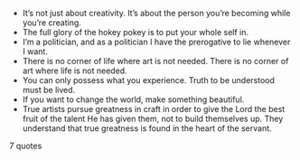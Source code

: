  - It’s not just about creativity. It’s about the person you’re becoming while you’re creating.
 - The full glory of the hokey pokey is to put your whole self in.
 - I’m a politician, and as a politician I have the prerogative to lie whenever I want.
 - There is no corner of life where art is not needed. There is no corner of art where life is not needed.
 - You can only possess what you experience. Truth to be understood must be lived.
 - If you want to change the world, make something beautiful.
 - True artists pursue greatness in craft in order to give the Lord the best fruit of the talent He has given them, not to build themselves up. They understand that true greatness is found in the heart of the servant.

7 quotes
